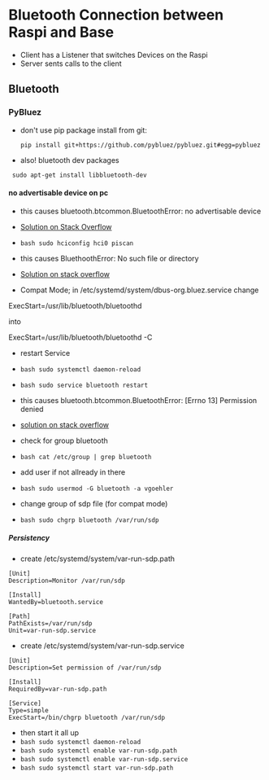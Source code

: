 # Bluetooth Connection between Raspi and Base

- Client has a Listener that switches Devices on the Raspi
- Server sents calls to the client

## Bluetooth

### PyBluez

- don't use pip package install from git: 
  ```shell
  pip install git+https://github.com/pybluez/pybluez.git#egg=pybluez
  ```
- also! bluetooth dev packages
 ```shell
  sudo apt-get install libbluetooth-dev
  ```

#### no advertisable device on pc

- this causes bluetooth.btcommon.BluetoothError: no advertisable device

- [Solution on Stack Overflow](https://stackoverflow.com/questions/37913796/bluetooth-error-no-advertisable-device)

- ``bash sudo hciconfig hci0 piscan``

- this causes BluethoothError: No such file or directory

- [Solution on stack overflow](https://stackoverflow.com/questions/36675931/bluetooth-btcommon-bluetootherror-2-no-such-file-or-directory)

- Compat Mode; in  /etc/systemd/system/dbus-org.bluez.service change

ExecStart=/usr/lib/bluetooth/bluetoothd

into

ExecStart=/usr/lib/bluetooth/bluetoothd -C

- restart Service
- ``bash sudo systemctl daemon-reload``
- ``bash sudo service bluetooth restart``

- this causes bluetooth.btcommon.BluetoothError: [Errno 13] Permission denied

- [solution on stack overflow](https://stackoverflow.com/questions/34599703/rfcomm-bluetooth-permission-denied-error-raspberry-pi)

- check for group bluetooth
- ``bash cat /etc/group | grep bluetooth``
- add user if not allready in there
- ``bash sudo usermod -G bluetooth -a vgoehler``
- change group of sdp file (for compat mode)
- ``bash sudo chgrp bluetooth /var/run/sdp``

##### Persistency

- create /etc/systemd/system/var-run-sdp.path
```config
[Unit]
Description=Monitor /var/run/sdp

[Install]
WantedBy=bluetooth.service

[Path]
PathExists=/var/run/sdp
Unit=var-run-sdp.service
```
- create /etc/systemd/system/var-run-sdp.service
```config
[Unit]
Description=Set permission of /var/run/sdp

[Install]
RequiredBy=var-run-sdp.path

[Service]
Type=simple
ExecStart=/bin/chgrp bluetooth /var/run/sdp
```
- then start it all up
- ``bash sudo systemctl daemon-reload``
- ``bash sudo systemctl enable var-run-sdp.path``
- ``bash sudo systemctl enable var-run-sdp.service``
- ``bash sudo systemctl start var-run-sdp.path``




